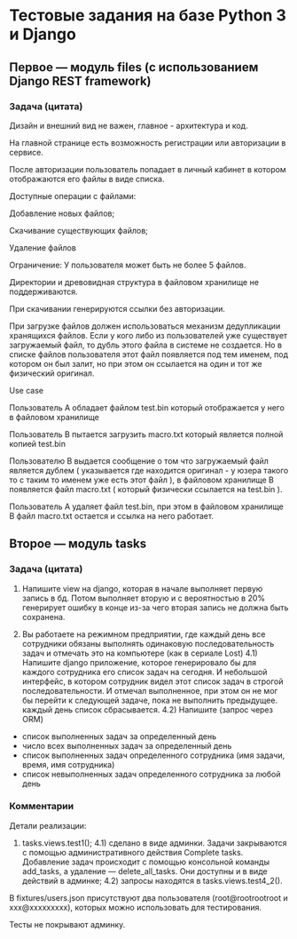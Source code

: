 # Тестовые задания на базе Python 3 и Django

## Первое — модуль files (с использованием Django REST framework)

### Задача (цитата)

Дизайн и внешний вид не важен, главное - архитектура и код.

На главной странице есть возможность регистрации или авторизации в сервисе.

После авторизации пользователь попадает в личный кабинет в котором
отображаются его файлы в виде списка.

Доступные операции с файлами:

Добавление новых файлов;

Скачивание существующих файлов;

Удаление файлов

Ограничение: У пользователя может быть не более 5 файлов.

Директории и древовидная структура в файловом хранилище не поддерживаются.

При скачивании генерируются ссылки без авторизации.

При загрузке файлов должен использоваться механизм дедупликации хранящихся
файлов. Если у кого либо из пользователей уже существует загружаемый файл,
то дубль этого файла в системе не создается. Но в списке файлов
пользователя этот файл появляется под тем именем, под котором он был
залит, но при этом он ссылается на один и тот же физический оригинал.

Use case

Пользователь A обладает файлом test.bin который отображается у него в
файловом хранилище

Пользователь B пытается загрузить macro.txt который является полной копией
test.bin

Пользователю B выдается сообщение о том что загружаемый файл является
дублем ( указывается где находится оригинал - у юзера такого то с таким то
именем уже есть этот файл ), в файловом хранилище B появляется файл
macro.txt ( который физически ссылается на test.bin ).

Пользователь A удаляет файл test.bin, при этом в файловом хранилище B файл
macro.txt остается и ссылка на него работает.

## Второе — модуль tasks

### Задача (цитата)

1) Напишите view на django, которая в начале выполняет первую запись в бд.
Потом выполняет вторую и с вероятностью в 20% генерирует ошибку в конце из-за
чего вторая запись не должна быть сохранена.
 
4) Вы работаете на режимном предприятии, где каждый день все сотрудники
обязаны выполнять одинаковую последовательность задач и отмечать это на
компьютере (как в сериале Lost)
4.1) Напишите django приложение, которое генерировало бы для каждого
сотрудника его список задач на сегодня. И небольшой интерфейс, в котором
сотрудник видел этот список задач в строгой последовательности. И отмечал
выполненное, при этом он не мог бы перейти к следующей задаче, пока не
выполнить предыдущее. каждый день список сбрасывается.
4.2) Напишите (запрос через ORM)
- список выполненных задач за определенный день
- число всех выполненных задач за определенный день
- список выполненных задач определенного сотрудника (имя задачи, время,
имя сотрудника)
- список невыполненных задач определенного сотрудника за любой день

### Комментарии

Детали реализации:

1) tasks.views.test1();
4.1) сделано в виде админки. Задачи закрываются с помощью административного
действия Complete tasks. Добавление задач происходит с помощью консольной
команды add_tasks, а удаление — delete_all_tasks. Они доступны и в виде
действий в админке;
4.2) запросы находятся в tasks.views.test4_2().

В fixtures/users.json присутствуют два пользователя (root@rootrootroot и
xxx@xxxxxxxxx), которых можно использовать для тестирования.

Тесты не покрывают админку.
